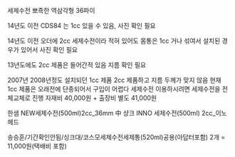세제수전 뽀죡한 역삼각형 36파이

14년도 이전 CDS84 는 1cc 있을 수 있음, 사진 확인 필요

14년도 이전 오더에 2cc 세제수전이라 적혀 있어도 몸통은 1cc 거나 섞여서 설치된 경우가 있어서 사진 확인 필요

13년도에도 2cc 제품은 들어간적 있음 지름 확인 필요

2007년 2008년정도 설치되던 1cc 제품
2cc 제품하고 지름 두께가 맞지 않음
현재 1cc 제품은 오래전에 단종되어서 구입이 어렵다
세제수전 이용하시려면 세제수전을 전체교체로 진행
자재비 40,000원 + 출장비 별도
41,000원


한샘 NEW세제수전(500ml)2cc_36mm 中 샹크
INNO 세제수전(500ml) 2cc_이노 헤드


송승훈/기간확인안됨/싱크대/코스모세제수전세제통(520ml)공용(아답터포함)  2개 = 11,000원(택배비 포함)

